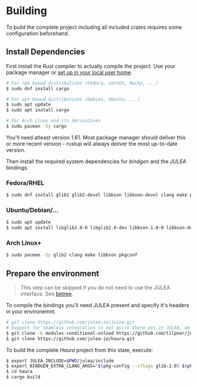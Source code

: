# Building

To build the complete project including all included crates requires some
configuration beforehand.

## Install Dependencies

First install the Rust compiler to actually compile the project.  Use your
package manager or [set up in your local user home](https://rustup.rs/).

```sh
# For rpm based distributions (Fedora, CentOS, Rocky, ...)
$ sudo dnf install cargo

# For apt based distributions (Debian, Ubuntu, ...)
$ sudo apt update
$ sudo apt install cargo

# For Arch Linux and its derivatives
$ sudo pacman -Sy cargo
```

You'll need atleast version 1.61. Most package manager should deliver this or
more recent version - rustup will always deliver the most up-to-date version.

Then install the required system dependencies for _bindgen_ and the _JULEA_
bindings.

### Fedora/RHEL

```sh
$ sudo dnf install glib2 glib2-devel libbson libbson-devel clang make pkgconf
```

### Ubuntu/Debian/...

```sh
$ sudo apt update
$ sudo apt install libglib2.0-0 libglib2.0-dev libbson-1.0-0 libbson-dev clang make pkg-config
```

### Arch Linux+

```sh
$ sudo pacman -Sy glib2 clang make libbson pkgconf
```


## Prepare the environment

> This step can be skipped if you do not need to use the JULEA interface. See [betree](./betree.md).

To compile the bindings you'll need JULEA present and specify it's headers in your environemnt.

```sh
# git clone https://github.com/julea-io/julea.git
# Support for seamless integration is not quite there yet in JULEA, we require a special fork
$ git clone -b modules-conditional-unload https://github.com/tilpner/julea.git
$ git clone https://github.com/julea-io/haura.git
```

To build the complete _Haura_ project from this state, execute:

```sh
$ export JULEA_INCLUDE=$PWD/julea/include
$ export BINDGEN_EXTRA_CLANG_ARGS="$(pkg-config --cflags glib-2.0) $(pkg-config --cflags libbson-1.0)"
$ cd haura
$ cargo build
```
